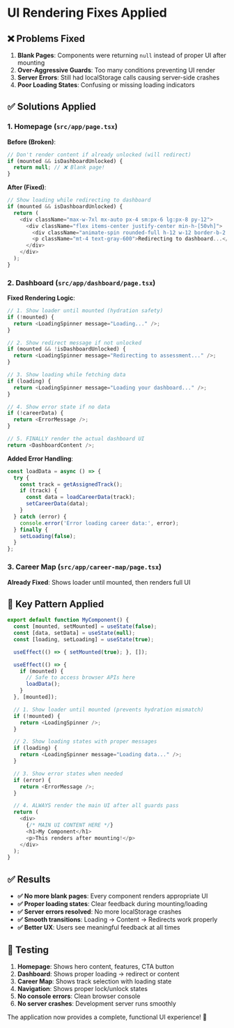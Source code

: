 # UI Rendering Fixes Applied

## ❌ Problems Fixed

1. **Blank Pages**: Components were returning `null` instead of proper UI after mounting
2. **Over-Aggressive Guards**: Too many conditions preventing UI render
3. **Server Errors**: Still had localStorage calls causing server-side crashes
4. **Poor Loading States**: Confusing or missing loading indicators

## ✅ Solutions Applied

### 1. Homepage (`src/app/page.tsx`)

**Before (Broken)**:
```typescript
// Don't render content if already unlocked (will redirect)
if (mounted && isDashboardUnlocked) {
  return null; // ❌ Blank page!
}
```

**After (Fixed)**:
```typescript
// Show loading while redirecting to dashboard
if (mounted && isDashboardUnlocked) {
  return (
    <div className="max-w-7xl mx-auto px-4 sm:px-6 lg:px-8 py-12">
      <div className="flex items-center justify-center min-h-[50vh]">
        <div className="animate-spin rounded-full h-12 w-12 border-b-2 border-primary-600"></div>
        <p className="mt-4 text-gray-600">Redirecting to dashboard...</p>
      </div>
    </div>
  );
}
```

### 2. Dashboard (`src/app/dashboard/page.tsx`)

**Fixed Rendering Logic**:
```typescript
// 1. Show loader until mounted (hydration safety)
if (!mounted) {
  return <LoadingSpinner message="Loading..." />;
}

// 2. Show redirect message if not unlocked
if (mounted && !isDashboardUnlocked) {
  return <LoadingSpinner message="Redirecting to assessment..." />;
}

// 3. Show loading while fetching data
if (loading) {
  return <LoadingSpinner message="Loading your dashboard..." />;
}

// 4. Show error state if no data
if (!careerData) {
  return <ErrorMessage />;
}

// 5. FINALLY render the actual dashboard UI
return <DashboardContent />;
```

**Added Error Handling**:
```typescript
const loadData = async () => {
  try {
    const track = getAssignedTrack();
    if (track) {
      const data = loadCareerData(track);
      setCareerData(data);
    }
  } catch (error) {
    console.error('Error loading career data:', error);
  } finally {
    setLoading(false);
  }
};
```

### 3. Career Map (`src/app/career-map/page.tsx`)

**Already Fixed**: Shows loader until mounted, then renders full UI

## 🎯 Key Pattern Applied

```typescript
export default function MyComponent() {
  const [mounted, setMounted] = useState(false);
  const [data, setData] = useState(null);
  const [loading, setLoading] = useState(true);

  useEffect(() => { setMounted(true); }, []);

  useEffect(() => {
    if (mounted) {
      // Safe to access browser APIs here
      loadData();
    }
  }, [mounted]);

  // 1. Show loader until mounted (prevents hydration mismatch)
  if (!mounted) {
    return <LoadingSpinner />;
  }

  // 2. Show loading states with proper messages
  if (loading) {
    return <LoadingSpinner message="Loading data..." />;
  }

  // 3. Show error states when needed
  if (error) {
    return <ErrorMessage />;
  }

  // 4. ALWAYS render the main UI after all guards pass
  return (
    <div>
      {/* MAIN UI CONTENT HERE */}
      <h1>My Component</h1>
      <p>This renders after mounting!</p>
    </div>
  );
}
```

## ✅ Results

- **✅ No more blank pages**: Every component renders appropriate UI
- **✅ Proper loading states**: Clear feedback during mounting/loading
- **✅ Server errors resolved**: No more localStorage crashes
- **✅ Smooth transitions**: Loading → Content → Redirects work properly
- **✅ Better UX**: Users see meaningful feedback at all times

## 🧪 Testing

1. **Homepage**: Shows hero content, features, CTA button
2. **Dashboard**: Shows proper loading → redirect or content
3. **Career Map**: Shows track selection with loading state
4. **Navigation**: Shows proper lock/unlock states
5. **No console errors**: Clean browser console
6. **No server crashes**: Development server runs smoothly

The application now provides a complete, functional UI experience! 🎉

